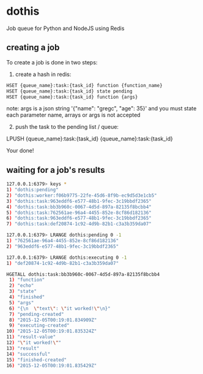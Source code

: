 # dothis
Job queue for Python and NodeJS using Redis

## creating a job

To create a job is done in two steps:

1) create a hash in redis:

``` bash
HSET {queue_name}:task:{task_id} function {function_name}
HSET {queue_name}:task:{task_id} state pending
HSET {queue_name}:task:{task_id} function {args}
```

note: args is a json string '{"name": "gregc", "age": 35}' and you must state each parameter name, arrays or args is not accepted

2) push the task to the pending list / queue:

LPUSH {queue_name}:task:{task_id} {queue_name}:task:{task_id}

Your done!

## waiting for a job's results

``` bash
127.0.0.1:6379> keys * 
1) "dothis:pending"
2) "dothis:worker:f06b9775-22fe-45d6-8f9b-ec9d5d3e1cb5"
3) "dothis:task:963eddf6-e577-48b1-9fec-3c19bbdf2365"
4) "dothis:task:bb3b960c-0067-4d5d-897a-82135f8bcbb4"
5) "dothis:task:762561ae-96a4-4455-852e-8cf86d182136"
6) "dothis:task:963eddf6-e577-48b1-9fec-3c19bbdf2365"
7) "dothis:task:def20874-1c92-4d9b-82b1-c3a3b359da07"
```

``` bash
127.0.0.1:6379> LRANGE dothis:pending 0 -1
1) "762561ae-96a4-4455-852e-8cf86d182136"
2) "963eddf6-e577-48b1-9fec-3c19bbdf2365"
```

``` bash
127.0.0.1:6379> LRANGE dothis:executing 0 -1
1) "def20874-1c92-4d9b-82b1-c3a3b359da07"
```

``` bash
HGETALL dothis:task:bb3b960c-0067-4d5d-897a-82135f8bcbb4 
 1) "function"
 2) "echo"
 3) "state"
 4) "finished"
 5) "args"
 6) "{\n  \"text\": \"it worked!\"\n}"
 7) "pending-created"
 8) "2015-12-05T00:19:01.834909Z"
 9) "executing-created"
10) "2015-12-05T00:19:01.835324Z"
11) "result-value"
12) "\"it worked!\""
13) "result"
14) "successful"
15) "finished-created"
16) "2015-12-05T00:19:01.835429Z"
```
